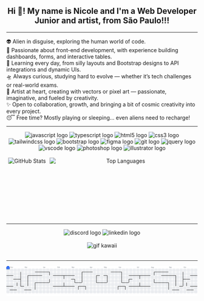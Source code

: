 <h2 align="center">Hi 👋! My name is Nicole and I'm a Web Developer Junior and artist, from São Paulo!!!</h2>

---

👽 Alien in disguise, exploring the human world of code.  
🚀 Passionate about front-end development, with experience building dashboards, forms, and interactive tables.  
🌌 Learning every day, from silly layouts and Bootstrap designs to API integrations and dynamic UIs.  
🛸 Always curious, studying hard to evolve — whether it’s tech challenges or real-world exams.  
🎨 Artist at heart, creating with vectors or pixel art — passionate, imaginative, and fueled by creativity.  
✨ Open to collaboration, growth, and bringing a bit of cosmic creativity into every project.  
😴 Free time? Mostly playing or sleeping… even aliens need to recharge!  

---
<div align="center">
  <img src="https://cdn.jsdelivr.net/gh/devicons/devicon/icons/javascript/javascript-original.svg" height="30" alt="javascript logo" />
  <img src="https://cdn.jsdelivr.net/gh/devicons/devicon/icons/typescript/typescript-original.svg" height="30" alt="typescript logo" />
  <img src="https://cdn.jsdelivr.net/gh/devicons/devicon/icons/html5/html5-original.svg" height="30" alt="html5 logo" />
  <img src="https://cdn.jsdelivr.net/gh/devicons/devicon/icons/css3/css3-original.svg" height="30" alt="css3 logo" />
  <img src="https://cdn.jsdelivr.net/gh/devicons/devicon/icons/tailwindcss/tailwindcss-original-wordmark.svg" height="40" alt="tailwindcss logo"  />
  <img src="https://cdn.jsdelivr.net/gh/devicons/devicon/icons/bootstrap/bootstrap-original.svg" height="30" alt="bootstrap logo" />
  <img src="https://cdn.jsdelivr.net/gh/devicons/devicon/icons/figma/figma-original.svg" height="30" alt="figma logo" />
  <img src="https://cdn.jsdelivr.net/gh/devicons/devicon/icons/git/git-original.svg" height="30" alt="git logo" />
  <img src="https://cdn.jsdelivr.net/gh/devicons/devicon/icons/jquery/jquery-original.svg" height="30" alt="jquery logo" />
  <img src="https://cdn.jsdelivr.net/gh/devicons/devicon/icons/vscode/vscode-original.svg" height="30" alt="vscode logo" />
  <img src="https://cdn.jsdelivr.net/gh/devicons/devicon/icons/photoshop/photoshop-plain.svg" height="30" alt="photoshop logo" />
  <img src="https://cdn.jsdelivr.net/gh/devicons/devicon/icons/illustrator/illustrator-plain.svg" height="30" alt="illustrator logo" />
</div>

<br>

<div align="center" style="display: flex; align-items: center; justify-content: center; gap: 10px;">
  <img src="https://github-readme-stats.vercel.app/api?username=DeviniN&show_icons=true&include_all_commits=true&count_private=true&theme=dracula&hide_border=false&rank_icon=github" height="160" alt="GitHub Stats" />

  <img src="https://github-readme-stats.vercel.app/api/top-langs?username=DeviniN&layout=compact&langs_count=6&theme=dracula&hide_border=false" height="160" width="385" alt="Top Languages" />
</div>



---

<div align="center">
  <img src="https://img.shields.io/static/v1?message=Discord&logo=discord&label=&color=7289DA&logoColor=white&labelColor=&style=for-the-badge" height="35" alt="discord logo"  />
  <img src="https://img.shields.io/static/v1?message=LinkedIn&logo=linkedin&label=&color=0077B5&logoColor=white&labelColor=&style=for-the-badge" height="35" alt="linkedin logo"  />
  <br><br>

  <img src="https://24.media.tumblr.com/4496dc422a728d4fee91ce85564865eb/tumblr_mewnle8dbB1rhwbx1o1_500.gif" width="300" alt="gif kawaii" />



</div>


<br clear="both">

---

<div align="center" height="150">
<picture>
  <source media="(prefers-color-scheme: dark)" srcset="https://raw.githubusercontent.com/DeviniN/DeviniN/output/pacman-contribution-graph-dark.svg">
  <source media="(prefers-color-scheme: light)" srcset="https://raw.githubusercontent.com/DeviniN/DeviniN/output/pacman-contribution-graph.svg">
  <img alt="pacman contribution graph" src="https://raw.githubusercontent.com/DeviniN/DeviniN/output/pacman-contribution-graph.svg">
</picture>
</div>
